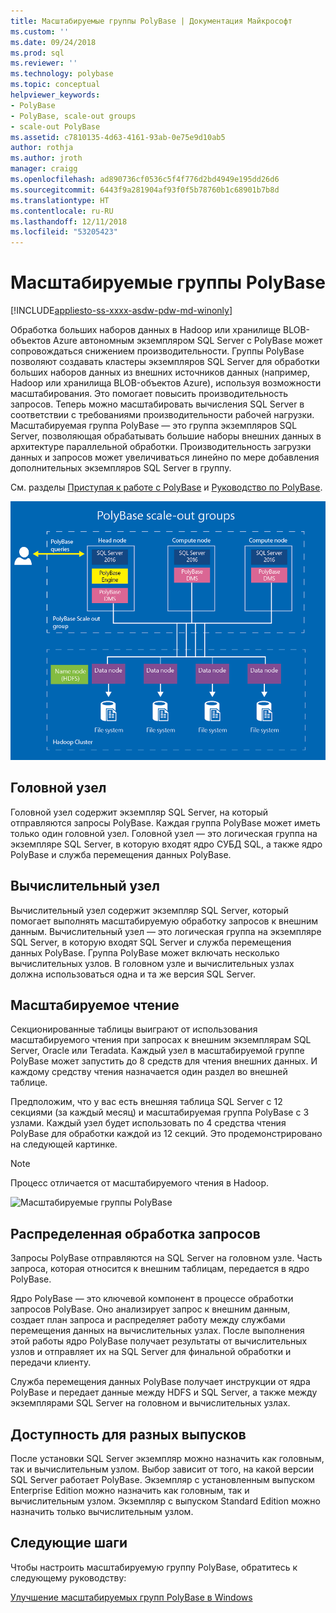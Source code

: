 ```yaml
---
title: Масштабируемые группы PolyBase | Документация Майкрософт
ms.custom: ''
ms.date: 09/24/2018
ms.prod: sql
ms.reviewer: ''
ms.technology: polybase
ms.topic: conceptual
helpviewer_keywords:
- PolyBase
- PolyBase, scale-out groups
- scale-out PolyBase
ms.assetid: c7810135-4d63-4161-93ab-0e75e9d10ab5
author: rothja
ms.author: jroth
manager: craigg
ms.openlocfilehash: ad890736cf0536c5f4f776d2bd4949e195dd26d6
ms.sourcegitcommit: 6443f9a281904af93f0f5b78760b1c68901b7b8d
ms.translationtype: HT
ms.contentlocale: ru-RU
ms.lasthandoff: 12/11/2018
ms.locfileid: "53205423"
---
```

# <a name="polybase-scale-out-groups"></a>Масштабируемые группы PolyBase

[!INCLUDE[appliesto-ss-xxxx-asdw-pdw-md-winonly](../../includes/appliesto-ss-xxxx-xxxx-xxx-md-winonly.md)]

Обработка больших наборов данных в Hadoop или хранилище BLOB-объектов Azure автономным экземпляром SQL Server с PolyBase может сопровождаться снижением производительности. Группы PolyBase позволяют создавать кластеры экземпляров SQL Server для обработки больших наборов данных из внешних источников данных (например, Hadoop или хранилища BLOB-объектов Azure), используя возможности масштабирования. Это помогает повысить производительность запросов. Теперь можно масштабировать вычисления SQL Server в соответствии с требованиями производительности рабочей нагрузки. Масштабируемая группа PolyBase — это группа экземпляров SQL Server, позволяющая обрабатывать большие наборы внешних данных в архитектуре параллельной обработки. Производительность загрузки данных и запросов может увеличиваться линейно по мере добавления дополнительных экземпляров SQL Server в группу. 
  
См. разделы [Приступая к работе с PolyBase](../../relational-databases/polybase/get-started-with-polybase.md) и [Руководство по PolyBase](../../relational-databases/polybase/polybase-guide.md).
  
![Масштабируемые группы PolyBase](../../relational-databases/polybase/media/polybase-scale-out-groups.png "Масштабируемые группы PolyBase")  
  
## <a name="head-node"></a>Головной узел  

Головной узел содержит экземпляр SQL Server, на который отправляются запросы PolyBase. Каждая группа PolyBase может иметь только один головной узел. Головной узел — это логическая группа на экземпляре SQL Server, в которую входят ядро СУБД SQL, а также ядро PolyBase и служба перемещения данных PolyBase.
  
## <a name="compute-node"></a>Вычислительный узел  

Вычислительный узел содержит экземпляр SQL Server, который помогает выполнять масштабируемую обработку запросов к внешним данным. Вычислительный узел — это логическая группа на экземпляре SQL Server, в которую входят SQL Server и служба перемещения данных PolyBase. Группа PolyBase может включать несколько вычислительных узлов. В головном узле и вычислительных узлах должна использоваться одна и та же версия SQL Server.

## <a name="scale-out-reads"></a>Масштабируемое чтение

Секционированные таблицы выиграют от использования масштабируемого чтения при запросах к внешним экземплярам SQL Server, Oracle или Teradata. Каждый узел в масштабируемой группе PolyBase может запустить до 8 средств для чтения внешних данных. И каждому средству чтения назначается один раздел во внешней таблице. 

Предположим, что у вас есть внешняя таблица SQL Server с 12 секциями (за каждый месяц) и масштабируемая группа PolyBase с 3 узлами. Каждый узел будет использовать по 4 средства чтения PolyBase для обработки каждой из 12 секций. Это продемонстрировано на следующей картинке. 

> [!NOTE]
>  Процесс отличается от масштабируемого чтения в Hadoop. 

![Масштабируемые группы PolyBase](../../relational-databases/polybase/media/polybase-scale-out-groups2.png "Масштабируемые группы PolyBase")
  
## <a name="distributed-query-processing"></a>Распределенная обработка запросов  

Запросы PolyBase отправляются на SQL Server на головном узле. Часть запроса, которая относится к внешним таблицам, передается в ядро PolyBase.
  
Ядро PolyBase — это ключевой компонент в процессе обработки запросов PolyBase. Оно анализирует запрос к внешним данным, создает план запроса и распределяет работу между службами перемещения данных на вычислительных узлах. После выполнения этой работы ядро PolyBase получает результаты от вычислительных узлов и отправляет их на SQL Server для финальной обработки и передачи клиенту.
  
Служба перемещения данных PolyBase получает инструкции от ядра PolyBase и передает данные между HDFS и SQL Server, а также между экземплярами SQL Server на головном и вычислительных узлах.
  
## <a name="editions-availability"></a>Доступность для разных выпусков  

После установки SQL Server экземпляр можно назначить как головным, так и вычислительным узлом. Выбор зависит от того, на какой версии SQL Server работает PolyBase. Экземпляр с установленным выпуском Enterprise Еdition можно назначить как головным, так и вычислительным узлом. Экземпляр с выпуском Standard Еdition можно назначить только вычислительным узлом.

## <a name="next-steps"></a>Следующие шаги

Чтобы настроить масштабируемую группу PolyBase, обратитесь к следующему руководству:

[Улучшение масштабируемых групп PolyBase в Windows](configure-scale-out-groups-windows.md)
